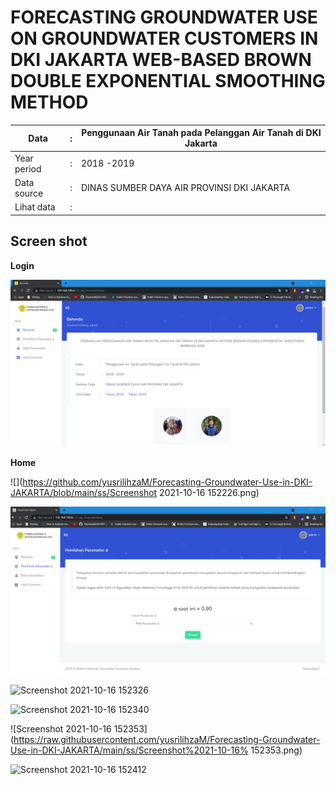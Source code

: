 # FORECASTING GROUNDWATER USE ON GROUNDWATER CUSTOMERS IN DKI JAKARTA WEB-BASED BROWN DOUBLE EXPONENTIAL SMOOTHING METHOD



| Data        | :    | Penggunaan Air Tanah pada Pelanggan Air Tanah di DKI Jakarta |
| ----------- | ---- | ------------------------------------------------------------ |
| Year period | :    | 2018 -2019                                                   |
| Data source | :    | DINAS SUMBER DAYA AIR PROVINSI DKI JAKARTA                   |
| Lihat data  | :    | [](https://data.jakarta.go.id/dataset/data-penggunaan-air-tanah-pada-pelanggan-air-tanah-di-dki-jakarta)<br />[](https://data.jakarta.go.id/dataset/data-penggunaan-air-tanah-pada-pelanggan-air-tanah-di-dki-jakarta-tahun-2019) |

## Screen shot

**Login**

![](https://raw.githubusercontent.com/yusrilihzaM/Forecasting-Groundwater-Use-in-DKI-JAKARTA/main/ss/Screenshot%202021-10-16%20152226.png)

**Home**

![](https://github.com/yusrilihzaM/Forecasting-Groundwater-Use-in-DKI-JAKARTA/blob/main/ss/Screenshot 2021-10-16 152226.png)



![](https://raw.githubusercontent.com/yusrilihzaM/Forecasting-Groundwater-Use-in-DKI-JAKARTA/main/ss/Screenshot%202021-10-16%20152312.png)

![Screenshot 2021-10-16 152326](https://raw.githubusercontent.com/yusrilihzaM/Forecasting-Groundwater-Use-in-DKI-JAKARTA/main/ss/Screenshot%2021-10-16%152326.png)

![Screenshot 2021-10-16 152340](https://raw.githubusercontent.com/yusrilihzaM/Forecasting-Groundwater-Use-in-DKI-JAKARTA/main/ss/Screenshot%2021-10-16%152340.png)

![Screenshot 2021-10-16 152353](https://raw.githubusercontent.com/yusrilihzaM/Forecasting-Groundwater-Use-in-DKI-JAKARTA/main/ss/Screenshot%2021-10-16% 152353.png)

![Screenshot 2021-10-16 152412](https://raw.githubusercontent.com/yusrilihzaM/Forecasting-Groundwater-Use-in-DKI-JAKARTA/main/ss/Screenshot%2021-10-16%152412.png)